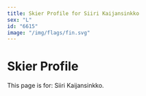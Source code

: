 ```yaml
---
title: Skier Profile for Siiri Kaijansinkko
sex: "L"
id: "6615"
image: "/img/flags/fin.svg" 
---
```


# Skier Profile

This page is for: Siiri Kaijansinkko.
    